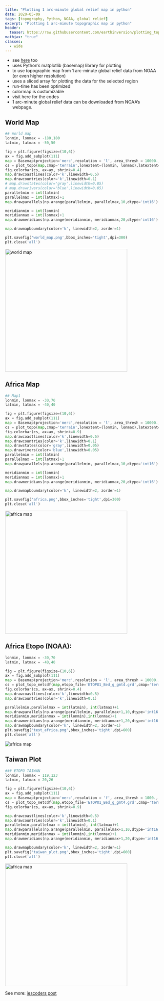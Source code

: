 ```yaml
---
title: "Plotting 1 arc-minute global relief map in python"
date: 2020-05-09
tags: [topography, Python, NOAA, global relief]
excerpt: "Plotting 1 arc-minute topographic map in python"
header:
  teaser: https://raw.githubusercontent.com/earthinversion/plotting_topographic_maps_in_python/master/africa.png
mathjax: "true"
classes:
  - wide
---
```

- see [here](https://iescoders.com/plotting-topographic-map-using-noaa-global-relief-data-in-python/) too
- uses Python’s matplotlib (basemap) library for plotting
- to use topographic map from 1 arc-minute global relief data from NOAA (or even higher resolution)
- uses a sliced array for plotting the data for the selected region
- run-time has been optimized
- colormap is customizable
- visit here for the codes
- 1 arc-minute global relief data can be downloaded from NOAA’s webpage.

## World Map
``` python
## World map
lonmin, lonmax = -180,180
latmin, latmax = -50,50

fig = plt.figure(figsize=(10,6))
ax = fig.add_subplot(111)
map = Basemap(projection='merc',resolution = 'l', area_thresh = 10000., llcrnrlon=lonmin, llcrnrlat=latmin,urcrnrlon=lonmax, urcrnrlat=latmax)
cs = plot_topo(map,cmap='terrain',lonextent=(lonmin, lonmax),latextent=(latmin, latmax),zorder=2)
fig.colorbar(cs, ax=ax, shrink=0.4)
map.drawcoastlines(color='k',linewidth=0.5)
map.drawcountries(color='k',linewidth=0.1)
# map.drawstates(color='gray',linewidth=0.05)
# map.drawrivers(color='blue',linewidth=0.05)
parallelmin = int(latmin)
parallelmax = int(latmax)+1
map.drawparallels(np.arange(parallelmin, parallelmax,10,dtype='int16').tolist(),labels=[1,0,0,0],linewidth=0,fontsize=6)

meridianmin = int(lonmin)
meridianmax = int(lonmax)+1
map.drawmeridians(np.arange(meridianmin, meridianmax,20,dtype='int16').tolist(),labels=[0,0,0,1],linewidth=0,fontsize=6)

map.drawmapboundary(color='k', linewidth=2, zorder=1)

plt.savefig('world_map.png',bbox_inches='tight',dpi=300)
plt.close('all')
```
<img src="https://raw.githubusercontent.com/earthinversion/plotting_topographic_maps_in_python/master/world_map.png" width="400" alt="world map">

## Africa Map 
``` python
## Map1
lonmin, lonmax = -30,70
latmin, latmax = -40,40

fig = plt.figure(figsize=(10,6))
ax = fig.add_subplot(111)
map = Basemap(projection='merc',resolution = 'l', area_thresh = 10000., llcrnrlon=lonmin, llcrnrlat=latmin,urcrnrlon=lonmax, urcrnrlat=latmax)
cs = plot_topo(map,cmap='terrain',lonextent=(lonmin, lonmax),latextent=(latmin, latmax),zorder=2)
fig.colorbar(cs, ax=ax, shrink=0.9)
map.drawcoastlines(color='k',linewidth=0.5)
map.drawcountries(color='k',linewidth=0.1)
map.drawstates(color='gray',linewidth=0.05)
map.drawrivers(color='blue',linewidth=0.05)
parallelmin = int(latmin)
parallelmax = int(latmax)+1
map.drawparallels(np.arange(parallelmin, parallelmax,10,dtype='int16').tolist(),labels=[1,0,0,0],linewidth=0)

meridianmin = int(lonmin)
meridianmax = int(lonmax)+1
map.drawmeridians(np.arange(meridianmin, meridianmax,20,dtype='int16').tolist(),labels=[0,0,0,1],linewidth=0)

map.drawmapboundary(color='k', linewidth=2, zorder=1)

plt.savefig('africa.png',bbox_inches='tight',dpi=300)
plt.close('all')
```
<img src="https://raw.githubusercontent.com/earthinversion/plotting_topographic_maps_in_python/master/africa.png" width="400" alt="africa map">

## Africa Etopo (NOAA):
```python
lonmin, lonmax = -30,70
latmin, latmax = -40,40

fig = plt.figure(figsize=(10,6))
ax = fig.add_subplot(111)
map = Basemap(projection='merc',resolution = 'l', area_thresh = 10000., llcrnrlon=lonmin, llcrnrlat=latmin,urcrnrlon=lonmax, urcrnrlat=latmax)
cs = plot_topo_netcdf(map,etopo_file='ETOPO1_Bed_g_gmt4.grd',cmap='terrain',lonextent=(lonmin, lonmax),latextent=(latmin, latmax),zorder=2)
fig.colorbar(cs, ax=ax, shrink=0.4)
map.drawcoastlines(color='k',linewidth=0.5)
map.drawcountries(color='k',linewidth=0.1)

parallelmin,parallelmax = int(latmin), int(latmax)+1
map.drawparallels(np.arange(parallelmin, parallelmax+1,10,dtype='int16').tolist(),labels=[1,0,0,0],linewidth=0,fontsize=6)
meridianmin,meridianmax = int(lonmin),int(lonmax)+1
map.drawmeridians(np.arange(meridianmin, meridianmax+1,20,dtype='int16').tolist(),labels=[0,0,0,1],linewidth=0,fontsize=6)
map.drawmapboundary(color='k', linewidth=2, zorder=1)
plt.savefig('test_africa.png',bbox_inches='tight',dpi=600)
plt.close('all')
```
<img src="{{ site.url }}{{ site.baseurl }}/images/topographic_map_python/test_africa.png" alt="africa map">


## Taiwan Plot
```python
### ETOPO TAIWAN
lonmin, lonmax = 119,123
latmin, latmax = 20,26

fig = plt.figure(figsize=(10,6))
ax = fig.add_subplot(111)
map = Basemap(projection='merc',resolution = 'f', area_thresh = 1000., llcrnrlon=lonmin, llcrnrlat=latmin,urcrnrlon=lonmax, urcrnrlat=latmax)
cs = plot_topo_netcdf(map,etopo_file='ETOPO1_Bed_g_gmt4.grd',cmap='terrain',lonextent=(lonmin, lonmax),latextent=(latmin, latmax),zorder=2)
fig.colorbar(cs, ax=ax, shrink=0.9)

map.drawcoastlines(color='k',linewidth=0.5)
map.drawcountries(color='k',linewidth=0.1)
parallelmin,parallelmax = int(latmin), int(latmax)+1
map.drawparallels(np.arange(parallelmin, parallelmax+1,10,dtype='int16').tolist(),labels=[1,0,0,0],linewidth=0,fontsize=6)
meridianmin,meridianmax = int(lonmin),int(lonmax)+1
map.drawmeridians(np.arange(meridianmin, meridianmax+1,20,dtype='int16').tolist(),labels=[0,0,0,1],linewidth=0,fontsize=6)

map.drawmapboundary(color='k', linewidth=2, zorder=1)
plt.savefig('taiwan_plot.png',bbox_inches='tight',dpi=600)
plt.close('all')
```
<img src="https://raw.githubusercontent.com/earthinversion/plotting_topographic_maps_in_python/master/taiwan_plot.png" width="400" alt="africa map">

See more:
[iescoders post](https://iescoders.com/plotting-topographic-map-using-noaa-global-relief-data-in-python/)
